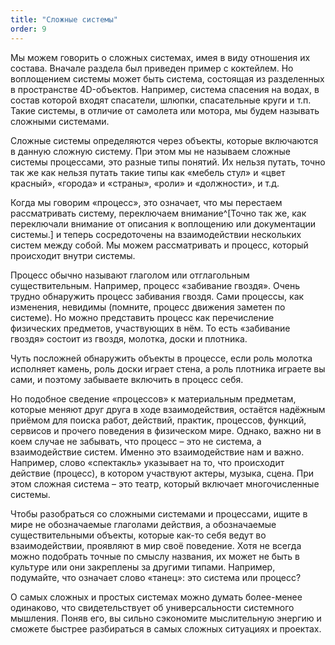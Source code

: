 ```yaml
---
title: "Сложные системы"
order: 9
---
```




Мы можем говорить о сложных системах, имея в виду отношения их состава. Вначале раздела был приведен пример с коктейлем. Но воплощением системы может быть система, состоящая из разделенных в пространстве 4D-объектов. Например, система спасения на водах, в состав которой входят спасатели, шлюпки, спасательные круги и т.п. Такие системы, в отличие от самолета или мотора, мы будем называть сложными системами.

Сложные системы определяются через объекты, которые включаются в данную сложную систему. При этом мы не называем сложные системы процессами, это разные типы понятий. Их нельзя путать, точно так же как нельзя путать такие типы как «мебель стул» и «цвет красный», «города» и «страны», «роли» и «должности», и т.д.

Когда мы говорим «процесс», это означает, что мы перестаем рассматривать систему, переключаем внимание^[Точно так же, как переключали внимание от описания к воплощению или документации системы.] и теперь сосредоточены на взаимодействии нескольких систем между собой. Мы можем рассматривать и процесс, который происходит внутри системы.

Процесс обычно называют глаголом или отглагольным существительным. Например, процесс «забивание гвоздя». Очень трудно обнаружить процесс забивания гвоздя. Сами процессы, как изменения, невидимы (помните, процесс движения заметен по системе). Но можно представить процесс как перечисление физических предметов, участвующих в нём. То есть «забивание гвоздя» состоит из гвоздя, молотка, доски и плотника.

Чуть посложней обнаружить объекты в процессе, если роль молотка исполняет камень, роль доски играет стена, а роль плотника играете вы сами, и поэтому забываете включить в процесс себя.

Но подобное сведение «процессов» к материальным предметам, которые меняют друг друга в ходе взаимодействия, остаётся надёжным приёмом для поиска работ, действий, практик, процессов, функций, сервисов и прочего поведения в физическом мире. Однако, важно ни в коем случае не забывать, что процесс – это не система, а взаимодействие систем. Именно это взаимодействие нам и важно. Например, слово «спектакль» указывает на то, что происходит действие (процесс), в котором участвуют актеры, музыка, сцена. При этом сложная система – это театр, который включает многочисленные системы.

Чтобы разобраться со сложными системами и процессами, ищите в мире не обозначаемые глаголами действия, а обозначаемые существительными объекты, которые как-то себя ведут во взаимодействии, проявляют в мир своё поведение. Хотя не всегда можно подобрать точные по смыслу названия, их может не быть в культуре или они закреплены за другими типами. Например, подумайте, что означает слово «танец»: это система или процесс?

О самых сложных и простых системах можно думать более-менее одинаково, что свидетельствует об универсальности системного мышления. Поняв его, вы сильно сэкономите мыслительную энергию и сможете быстрее разбираться в самых сложных ситуациях и проектах.

